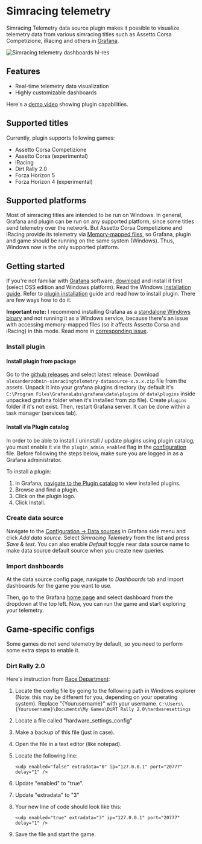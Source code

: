 # Simracing telemetry

Simracing Telemetry data source plugin makes it possible to visualize telemetry
data from various simracing titles such as Assetto Corsa Competizione, iRacing 
and others in [Grafana](https://grafana.com/).

![Simracing telemetry dashboards hi-res](https://user-images.githubusercontent.com/4932851/167926449-883b2163-c980-4c5c-8b91-31afc551d1a0.png)

## Features

- Real-time telemetry data visualization
- Highly customizable dashboards

Here's a [demo video](https://vimeo.com/571685229) showing plugin capabilities.

## Supported titles

Currently, plugin supports following games:

- Assetto Corsa Competizione
- Assetto Corsa (experimental)
- iRacing
- Dirt Rally 2.0
- Forza Horizon 5
- Forza Horizon 4 (experimental)

## Supported platforms

Most of simracing titles are intended to be run on Windows. In general, 
Grafana and plugin can be run on any supported platform, since some titles
send telemetry over the network. But Assetto Corsa Competizione and iRacing
provide its telemetry via [Memory-mapped files](https://docs.microsoft.com/en-us/dotnet/standard/io/memory-mapped-files),
so Grafana, plugin and game should be running on the same system (Windows).
Thus, Windows now is the only supported platform.

## Getting started

If you're not familiar with [Grafana](https://grafana.com/) software, [download](https://grafana.com/grafana/download?edition=oss&platform=windows)
and install it first (select OSS edition and Windows platform). Read the Windows [installation guide](https://grafana.com/docs/grafana/latest/installation/windows/).
Refer to [plugin installation](https://grafana.com/docs/grafana/latest/plugins/installation/) guide and
read how to install plugin. There are few ways how to do it.

**Important note:** I recommend installing Grafana as a [standalone Windows binary](https://grafana.com/docs/grafana/latest/installation/windows/#install-standalone-windows-binary)
and not running it as a Windows service, because there's an issue with accessing 
memory-mapped files (so it affects Assetto Corsa and iRacing) in this mode. Read more in [corresponding issue](https://github.com/alexanderzobnin/grafana-simracing-telemetry/issues/5).

### Install plugin

#### Install plugin from package

Go to the [github releases](https://github.com/alexanderzobnin/grafana-simracing-telemetry/releases)
and select latest release. Download `alexanderzobnin-simracingtelemetry-datasource-x.x.x.zip` file from the assets.
Unpack it into your grafana plugins directory (by default it's `C:\Program Files\GrafanaLabs\grafana\data\plugins` or
`data\plugins` inside unpacked grafana folder when it's installed from zip file). 
Create `plugins` folder if it's not exist. Then, restart Grafana server. It can be done within a task manager (services tab).

#### Install via Plugin catalog

In order to be able to install / uninstall / update plugins using plugin catalog, 
you must enable it via the `plugin_admin_enabled` flag in the [configuration](https://grafana.com/docs/grafana/latest/administration/configuration/#plugin_admin_enabled) file. 
Before following the steps below, make sure you are logged in as a Grafana administrator.

To install a plugin:

1. In Grafana, [navigate to the Plugin catalog](https://grafana.com/docs/grafana/latest/plugins/catalog/#plugin-catalog-entry) to view installed plugins.
2. Browse and find a plugin.
3. Click on the plugin logo.
4. Click Install.

### Create data source

Navigate to the [Configuration -> Data sources](http://localhost:3000/datasources) in Grafana
side menu and click _Add data source_. Select _Simracing Telemetry_ from the list 
and press _Save & test_. You can also enable _Default_ toggle near data source name
to make data source default source when you create new queries.

### Import dashboards

At the data source config page, navigate to _Dashboards_ tab and import
dashboards for the game you want to use.

Then, go to the Grafana [home page](http://localhost:3000/) and select dashboard 
from the dropdown at the top left. Now, you can run the game and start exploring your telemetry.

## Game-specific configs

Some games do not send telemetry by default, so you need to perform some
extra steps to enable it.

### Dirt Rally 2.0

Here's instruction from [Race Department](https://www.racedepartment.com/downloads/dirt-rally-2-0-dashboard-telemetry-tool.26703/): 

1. Locate the config file by going to the following path in Windows explorer (Note: this may be different for you, depending on your operating system). Replace "{Yourusername}" with your username.
   `C:\Users\{Yourusername}\Documents\My Games\DiRT Rally 2.0\hardwaresettings`
2. Locate a file called "hardware_settings_config"
3. Make a backup of this file (just in case).
4. Open the file in a text editor (like notepad).
5. Locate the following line:

   `<udp enabled="false" extradata="0" ip="127.0.0.1" port="20777" delay="1" />`
6. Update "enabled" to "true".
7. Update "extradata" to "3"
8. Your new line of code should look like this:

   `<udp enabled="true" extradata="3" ip="127.0.0.1" port="20777" delay="1" />`
9. Save the file and start the game.
